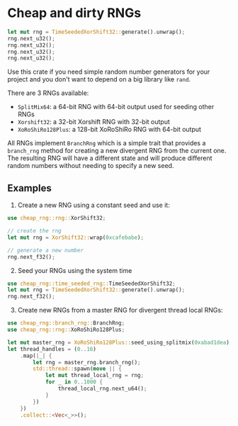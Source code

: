 # Cheap and dirty RNGs

```rust
let mut rng = TimeSeededXorShift32::generate().unwrap();
rng.next_u32();
rng.next_u32();
rng.next_u32();
rng.next_u32();
```

Use this crate if you need simple random number generators for your project
and you don't want to depend on a big library like `rand`.

There are 3 RNGs available:

-   `SplitMix64`: a 64-bit RNG with 64-bit output used for seeding other RNGs
-   `Xorshift32`: a 32-bit Xorshift RNG with 32-bit output
-   `XoRoShiRo128Plus`: a 128-bit XoRoShiRo RNG with 64-bit output

All RNGs implement `BranchRng` which is a simple trait that provides a `branch_rng` method
for creating a new divergent RNG from the current one. The resulting RNG will have a different
state and will produce different random numbers without needing to specify a new seed.

## Examples

1. Create a new RNG using a constant seed and use it:

```rust
use cheap_rng::rng::XorShift32;

// create the rng
let mut rng = XorShift32::wrap(0xcafebabe);

// generate a new number
rng.next_f32();
```

2. Seed your RNGs using the system time

```rust
use cheap_rng::time_seeded_rng::TimeSeededXorShift32;
let mut rng = TimeSeededXorShift32::generate().unwrap();
rng.next_f32();
```

3. Create new RNGs from a master RNG for divergent thread local RNGs:

```rust
use cheap_rng::branch_rng::BranchRng;
use cheap_rng::rng::XoRoShiRo128Plus;

let mut master_rng = XoRoShiRo128Plus::seed_using_splitmix(0xabad1dea);
let thread_handles = (0..16)
    .map(|_| {
        let rng = master_rng.branch_rng();
        std::thread::spawn(move || {
            let mut thread_local_rng = rng;
            for _ in 0..1000 {
                thread_local_rng.next_u64();
            }
        })
    })
    .collect::<Vec<_>>();
```
